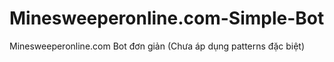 # Minesweeperonline.com-Simple-Bot
Minesweeperonline.com Bot đơn giản (Chưa áp dụng patterns đặc biệt)
